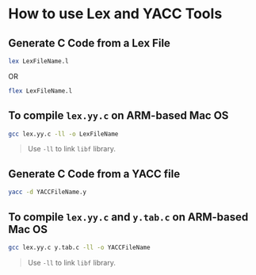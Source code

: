 # How to use Lex and YACC Tools

## Generate C Code from a Lex File

```sh
lex LexFileName.l
```

OR

```sh
flex LexFileName.l
```

## To compile `lex.yy.c` on ARM-based Mac OS

```sh
gcc lex.yy.c -ll -o LexFileName
```

> Use `-ll` to link `libf` library.

## Generate C Code from a YACC file

```sh
yacc -d YACCFileName.y
```

## To compile `lex.yy.c` and `y.tab.c` on ARM-based Mac OS

```sh
gcc lex.yy.c y.tab.c -ll -o YACCFileName
```

> Use `-ll` to link `libf` library.
